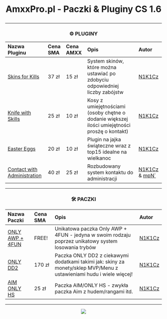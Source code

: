 <div align="center">
<h1><p></p>AmxxPro.pl - Paczki & Pluginy CS 1.6<p></p></h1>

-------

<h3 align="center">⚙️ PLUGINY</h3>

| Nazwa Pluginu | Cena SMA | Cena AMXX | Opis | Autor |
|:----------------------------------------------------|:--------------------------|:-------------------|:----------|:---------------------------|
| [Skins for Kills](https://github.com/AmxxPro-pl/Skiny-za-Kille)                                                | 37 zł                 | 15 zł     | System skinów, które można ustawiać po zdobyciu odpowiedniej liczby zabójstw | [N1K1Cz](https://github.com/N1K1Cz)
| [Knife with Skills](https://github.com/AmxxPro-pl/Kosy-z-Umiej-tno-ciami)                                      | 25 zł                 | 10 zł     | Kosy z umiejętnościami (osoby chętne o dodanie większej ilości umiejętności prosżę o kontakt) | [N1K1Cz](https://github.com/N1K1Cz)
| [Easter Eggs](https://github.com/AmxxPro-pl/Easter-Eggs)                                    | 20 zł                 | 10 zł     | Plugin na jajka świąteczne wraz z top15 idealne na wielkanoc | [N1K1Cz](https://github.com/N1K1Cz)
| [Contact with Administration](https://github.com/AmxxPro-pl/)                                    | 40 zł                 | 25 zł     | Rozbudowany system kontaktu do administracji | [N1K1Cz](https://github.com/N1K1Cz) & [mpN`](https://github.com/MPNOOO)

-------

<h3 align="center">🛠 PACZKI</h3>

| Nazwa Paczki | Cena SMA | Opis | Autor |
|:----------------------------------------------------|:--------------------------|:-------------------|:---------------------------|
| [ONLY AWP + 4FUN](https://github.com/AmxxPro-pl/Only-AWP-4FUN) | FREE! | Unikatowa paczka Only AWP + 4FUN - jedyna w swoim rodzaju poprzez unikatowy system losowania trybów  | [N1K1Cz](https://github.com/N1K1Cz)
| [ONLY DD2](https://github.com/AmxxPro-pl/Only-DD2-2) | 170 zł | Paczka ONLY DD2 z ciekawymi dodatkami takimi jak: skiny za monety/sklep MVP/Menu z ustawieniami hudu i wiele więcej! | [N1K1Cz](https://github.com/N1K1Cz)
| [AIM ONLY HS](https://github.com/AmxxPro-pl/AIM-Only-HS) | 25 zł | Paczka AIM/ONLY HS - zwykła paczka Aim z hudem/rangami itd. | [N1K1Cz](https://github.com/N1K1Cz)


------------------

<a href="https://discord.gg/JnFrthDvVs"><img src="https://discord.com/api/guilds/1056322045513842778/widget.png?style=banner4"></a>

</div>
